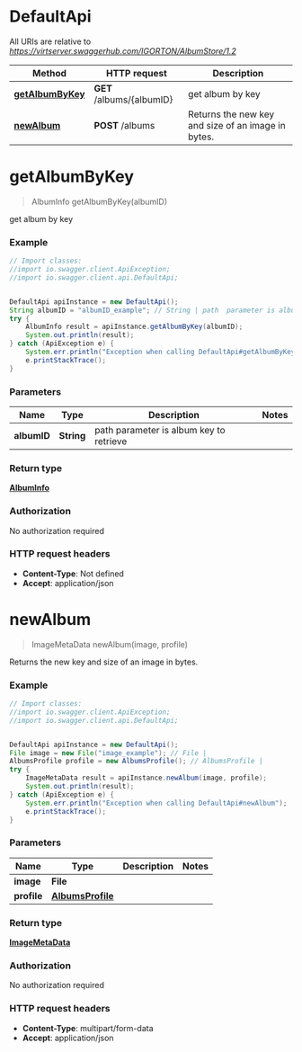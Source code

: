 # DefaultApi

All URIs are relative to *https://virtserver.swaggerhub.com/IGORTON/AlbumStore/1.2*

Method | HTTP request | Description
------------- | ------------- | -------------
[**getAlbumByKey**](DefaultApi.md#getAlbumByKey) | **GET** /albums/{albumID} | get album by key
[**newAlbum**](DefaultApi.md#newAlbum) | **POST** /albums | Returns the new key and size of an image in bytes.

<a name="getAlbumByKey"></a>
# **getAlbumByKey**
> AlbumInfo getAlbumByKey(albumID)

get album by key

### Example
```java
// Import classes:
//import io.swagger.client.ApiException;
//import io.swagger.client.api.DefaultApi;


DefaultApi apiInstance = new DefaultApi();
String albumID = "albumID_example"; // String | path  parameter is album key to retrieve
try {
    AlbumInfo result = apiInstance.getAlbumByKey(albumID);
    System.out.println(result);
} catch (ApiException e) {
    System.err.println("Exception when calling DefaultApi#getAlbumByKey");
    e.printStackTrace();
}
```

### Parameters

Name | Type | Description  | Notes
------------- | ------------- | ------------- | -------------
 **albumID** | **String**| path  parameter is album key to retrieve |

### Return type

[**AlbumInfo**](AlbumInfo.md)

### Authorization

No authorization required

### HTTP request headers

 - **Content-Type**: Not defined
 - **Accept**: application/json

<a name="newAlbum"></a>
# **newAlbum**
> ImageMetaData newAlbum(image, profile)

Returns the new key and size of an image in bytes.

### Example
```java
// Import classes:
//import io.swagger.client.ApiException;
//import io.swagger.client.api.DefaultApi;


DefaultApi apiInstance = new DefaultApi();
File image = new File("image_example"); // File | 
AlbumsProfile profile = new AlbumsProfile(); // AlbumsProfile | 
try {
    ImageMetaData result = apiInstance.newAlbum(image, profile);
    System.out.println(result);
} catch (ApiException e) {
    System.err.println("Exception when calling DefaultApi#newAlbum");
    e.printStackTrace();
}
```

### Parameters

Name | Type | Description  | Notes
------------- | ------------- | ------------- | -------------
 **image** | **File**|  |
 **profile** | [**AlbumsProfile**](.md)|  |

### Return type

[**ImageMetaData**](ImageMetaData.md)

### Authorization

No authorization required

### HTTP request headers

 - **Content-Type**: multipart/form-data
 - **Accept**: application/json

